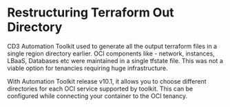 # Restructuring Terraform Out Directory
CD3 Automation Toolkit used to generate all the output terraform files in a single region directory earlier.
OCI components like - network, instances, LBaaS, Databases etc were maintained in a single tfstate file.
This was not a viable option for tenancies requiring huge infrastructure.

With Automation Toolkit release v10.1, it allows you to choose different directories for each OCI service supported by toolkit.
This can be configured while connecting your container to the OCI tenancy.



